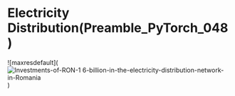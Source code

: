 # Electricity Distribution(Preamble_PyTorch_048)
![maxresdefault](![Investments-of-RON-1 6-billion-in-the-electricity-distribution-network-in-Romania](https://github.com/user-attachments/assets/77b2bb0e-145f-45fe-8a5f-2c3e4d8b5a3c)
)

